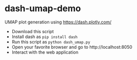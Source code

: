 # dash-umap-demo
UMAP plot generation using https://dash.plotly.com/

* Download this script
* Install dash as `pip install dash`
* Run this script as `python dash_umap.py`
* Open your favorite browser and go to http://localhost:8050
* Interact with the web application
